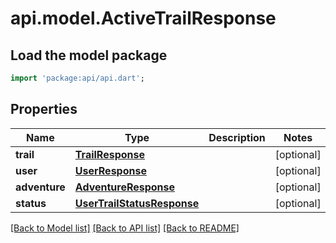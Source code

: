 # api.model.ActiveTrailResponse

## Load the model package
```dart
import 'package:api/api.dart';
```

## Properties
Name | Type | Description | Notes
------------ | ------------- | ------------- | -------------
**trail** | [**TrailResponse**](TrailResponse.md) |  | [optional] 
**user** | [**UserResponse**](UserResponse.md) |  | [optional] 
**adventure** | [**AdventureResponse**](AdventureResponse.md) |  | [optional] 
**status** | [**UserTrailStatusResponse**](UserTrailStatusResponse.md) |  | [optional] 

[[Back to Model list]](../README.md#documentation-for-models) [[Back to API list]](../README.md#documentation-for-api-endpoints) [[Back to README]](../README.md)


